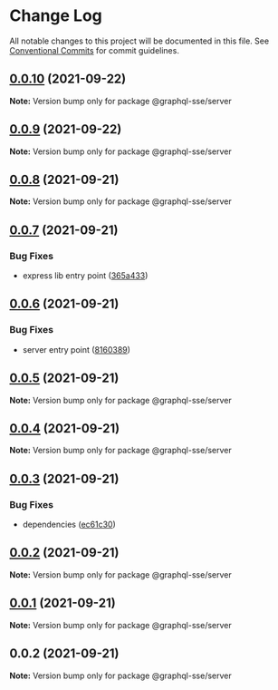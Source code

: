 # Change Log

All notable changes to this project will be documented in this file.
See [Conventional Commits](https://conventionalcommits.org) for commit guidelines.

## [0.0.10](https://github.com/faboulaws/graphql-sse/compare/@graphql-sse/server@0.0.9...@graphql-sse/server@0.0.10) (2021-09-22)

**Note:** Version bump only for package @graphql-sse/server





## [0.0.9](https://github.com/faboulaws/graphql-sse/compare/@graphql-sse/server@0.0.8...@graphql-sse/server@0.0.9) (2021-09-22)

**Note:** Version bump only for package @graphql-sse/server





## [0.0.8](https://github.com/faboulaws/graphql-sse/compare/@graphql-sse/server@0.0.7...@graphql-sse/server@0.0.8) (2021-09-21)

**Note:** Version bump only for package @graphql-sse/server





## [0.0.7](https://github.com/faboulaws/graphql-sse/compare/@graphql-sse/server@0.0.6...@graphql-sse/server@0.0.7) (2021-09-21)


### Bug Fixes

* express lib entry point ([365a433](https://github.com/faboulaws/graphql-sse/commit/365a433f253eb30057828e2689e81cdc1dbbab74))





## [0.0.6](https://github.com/faboulaws/graphql-sse/compare/@graphql-sse/server@0.0.5...@graphql-sse/server@0.0.6) (2021-09-21)


### Bug Fixes

* server entry point ([8160389](https://github.com/faboulaws/graphql-sse/commit/8160389daf69f1b3902d241d96bd59d0da51af9d))





## [0.0.5](https://github.com/faboulaws/graphql-sse/compare/@graphql-sse/server@0.0.4...@graphql-sse/server@0.0.5) (2021-09-21)

**Note:** Version bump only for package @graphql-sse/server





## [0.0.4](https://github.com/faboulaws/graphql-sse/compare/@graphql-sse/server@0.0.3...@graphql-sse/server@0.0.4) (2021-09-21)

**Note:** Version bump only for package @graphql-sse/server





## [0.0.3](https://github.com/faboulaws/graphql-sse/compare/@graphql-sse/server@0.0.1...@graphql-sse/server@0.0.3) (2021-09-21)


### Bug Fixes

* dependencies ([ec61c30](https://github.com/faboulaws/graphql-sse/commit/ec61c3068c44fa1d0ddbcb5010ce47e0b31f0bac))





## [0.0.2](https://github.com/faboulaws/graphql-sse/compare/@graphql-sse/server@0.0.1...@graphql-sse/server@0.0.2) (2021-09-21)

**Note:** Version bump only for package @graphql-sse/server





## [0.0.1](https://github.com/faboulaws/graphql-sse/compare/@graphql-sse/server@0.0.2...@graphql-sse/server@0.0.1) (2021-09-21)

**Note:** Version bump only for package @graphql-sse/server





## 0.0.2 (2021-09-21)

**Note:** Version bump only for package @graphql-sse/server
